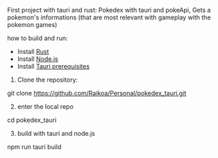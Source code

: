 First project with tauri and rust:
Pokedex with tauri and pokeApi, Gets a pokemon's informations (that are most relevant with gameplay with the pokemon games)


how to build and run:


- Install [Rust](https://www.rust-lang.org/)
- Install [Node.js](https://nodejs.org/)
- Install [Tauri prerequisites](https://tauri.app/v1/guides/getting-started/prerequisites)

1. Clone the repository:

git clone https://github.com/Raikoa/Personal/pokedex_tauri.git

2. enter the local repo
   
cd pokedex_tauri

3. build with tauri and node.js

npm run tauri build
